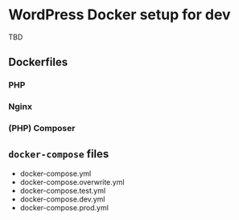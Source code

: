 # WordPress Docker setup for dev

TBD

## Dockerfiles

### PHP

### Nginx

### (PHP) Composer


## `docker-compose` files

- docker-compose.yml
- docker-compose.overwrite.yml
- docker-compose.test.yml
- docker-compose.dev.yml
- docker-compose.prod.yml
